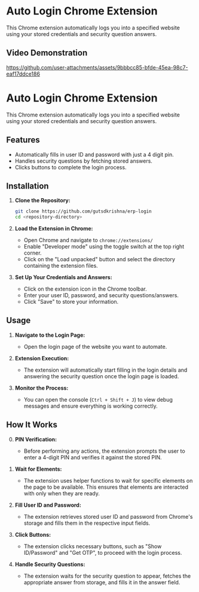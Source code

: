 # Auto Login Chrome Extension
This Chrome extension automatically logs you into a specified website using your stored credentials and security question answers.

## Video Demonstration
https://github.com/user-attachments/assets/9bbbcc85-bfde-45ea-98c7-eaf17ddce186
   
# Auto Login Chrome Extension

This Chrome extension automatically logs you into a specified website using your stored credentials and security question answers.

## Features
- Automatically fills in user ID and password with just a 4 digit pin.
- Handles security questions by fetching stored answers.
- Clicks buttons to complete the login process.

## Installation

1. **Clone the Repository:**

    ```sh
    git clone https://github.com/gutsdkrishna/erp-login
    cd <repository-directory>
    ```

2. **Load the Extension in Chrome:**
    - Open Chrome and navigate to `chrome://extensions/`
    - Enable "Developer mode" using the toggle switch at the top right corner.
    - Click on the "Load unpacked" button and select the directory containing the extension files.

3. **Set Up Your Credentials and Answers:**
    - Click on the extension icon in the Chrome toolbar.
    - Enter your user ID, password, and security questions/answers.
    - Click "Save" to store your information.

## Usage

1. **Navigate to the Login Page:**
    - Open the login page of the website you want to automate.

2. **Extension Execution:**
    - The extension will automatically start filling in the login details and answering the security question once the login page is loaded.

3. **Monitor the Process:**
    - You can open the console (`Ctrl + Shift + J`) to view debug messages and ensure everything is working correctly.

## How It Works

0. **PIN Verification:**
    - Before performing any actions, the extension prompts the user to enter a 4-digit PIN and verifies it against the stored PIN.

1. **Wait for Elements:**
    - The extension uses helper functions to wait for specific elements on the page to be available. This ensures that elements are interacted with only when they are ready.

2. **Fill User ID and Password:**
    - The extension retrieves stored user ID and password from Chrome's storage and fills them in the respective input fields.

3. **Click Buttons:**
    - The extension clicks necessary buttons, such as "Show ID/Password" and "Get OTP", to proceed with the login process.

4. **Handle Security Questions:**
    - The extension waits for the security question to appear, fetches the appropriate answer from storage, and fills it in the answer field.
      
